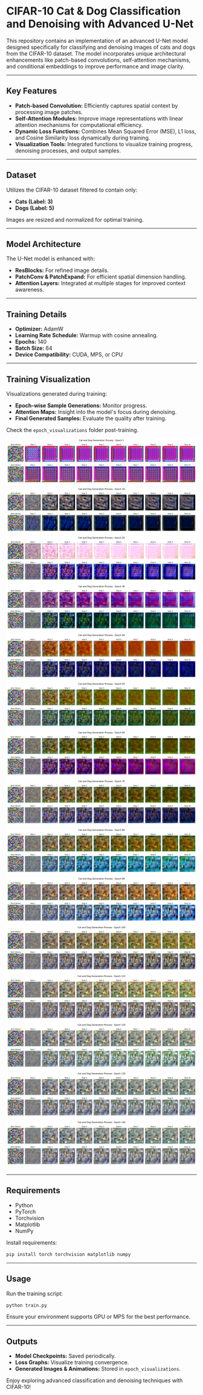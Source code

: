 # CIFAR-10 Cat & Dog Classification and Denoising with Advanced U-Net

This repository contains an implementation of an advanced U-Net model designed specifically for classifying and denoising images of cats and dogs from the CIFAR-10 dataset. The model incorporates unique architectural enhancements like patch-based convolutions, self-attention mechanisms, and conditional embeddings to improve performance and image clarity.

---

## Key Features

- **Patch-based Convolution:** Efficiently captures spatial context by processing image patches.
- **Self-Attention Modules:** Improve image representations with linear attention mechanisms for computational efficiency.
- **Dynamic Loss Functions:** Combines Mean Squared Error (MSE), L1 loss, and Cosine Similarity loss dynamically during training.
- **Visualization Tools:** Integrated functions to visualize training progress, denoising processes, and output samples.

---

## Dataset

Utilizes the CIFAR-10 dataset filtered to contain only:

- **Cats (Label: 3)**
- **Dogs (Label: 5)**

Images are resized and normalized for optimal training.

---

## Model Architecture

The U-Net model is enhanced with:
- **ResBlocks:** For refined image details.
- **PatchConv & PatchExpand:** For efficient spatial dimension handling.
- **Attention Layers:** Integrated at multiple stages for improved context awareness.

---

## Training Details

- **Optimizer:** AdamW
- **Learning Rate Schedule:** Warmup with cosine annealing.
- **Epochs:** 140
- **Batch Size:** 64
- **Device Compatibility:** CUDA, MPS, or CPU

---

## Training Visualization

Visualizations generated during training:
- **Epoch-wise Sample Generations:** Monitor progress.
- **Attention Maps:** Insight into the model's focus during denoising.
- **Final Generated Samples:** Evaluate the quality after training.

Check the `epoch_visualizations` folder post-training.

![](https://github.com/ynyeh0221/CIFAR10-cat-dog-generative-diffusion/blob/main/Transformer/v7/output/epoch_1_generation.png)
![](https://github.com/ynyeh0221/CIFAR10-cat-dog-generative-diffusion/blob/main/Transformer/v7/output/epoch_10_generation.png)
![](https://github.com/ynyeh0221/CIFAR10-cat-dog-generative-diffusion/blob/main/Transformer/v7/output/epoch_20_generation.png)
![](https://github.com/ynyeh0221/CIFAR10-cat-dog-generative-diffusion/blob/main/Transformer/v7/output/epoch_30_generation.png)
![](https://github.com/ynyeh0221/CIFAR10-cat-dog-generative-diffusion/blob/main/Transformer/v7/output/epoch_40_generation.png)
![](https://github.com/ynyeh0221/CIFAR10-cat-dog-generative-diffusion/blob/main/Transformer/v7/output/epoch_50_generation.png)
![](https://github.com/ynyeh0221/CIFAR10-cat-dog-generative-diffusion/blob/main/Transformer/v7/output/epoch_60_generation.png)
![](https://github.com/ynyeh0221/CIFAR10-cat-dog-generative-diffusion/blob/main/Transformer/v7/output/epoch_70_generation.png)
![](https://github.com/ynyeh0221/CIFAR10-cat-dog-generative-diffusion/blob/main/Transformer/v7/output/epoch_80_generation.png)
![](https://github.com/ynyeh0221/CIFAR10-cat-dog-generative-diffusion/blob/main/Transformer/v7/output/epoch_90_generation.png)
![](https://github.com/ynyeh0221/CIFAR10-cat-dog-generative-diffusion/blob/main/Transformer/v7/output/epoch_100_generation.png)
![](https://github.com/ynyeh0221/CIFAR10-cat-dog-generative-diffusion/blob/main/Transformer/v7/output/epoch_110_generation.png)
![](https://github.com/ynyeh0221/CIFAR10-cat-dog-generative-diffusion/blob/main/Transformer/v7/output/epoch_120_generation.png)
![](https://github.com/ynyeh0221/CIFAR10-cat-dog-generative-diffusion/blob/main/Transformer/v7/output/epoch_130_generation.png)
![](https://github.com/ynyeh0221/CIFAR10-cat-dog-generative-diffusion/blob/main/Transformer/v7/output/epoch_140_generation.png)

---

## Requirements

- Python
- PyTorch
- Torchvision
- Matplotlib
- NumPy

Install requirements:
```bash
pip install torch torchvision matplotlib numpy
```

---

## Usage

Run the training script:

```bash
python train.py
```

Ensure your environment supports GPU or MPS for the best performance.

---

## Outputs

- **Model Checkpoints:** Saved periodically.
- **Loss Graphs:** Visualize training convergence.
- **Generated Images & Animations:** Stored in `epoch_visualizations`.


Enjoy exploring advanced classification and denoising techniques with CIFAR-10!

